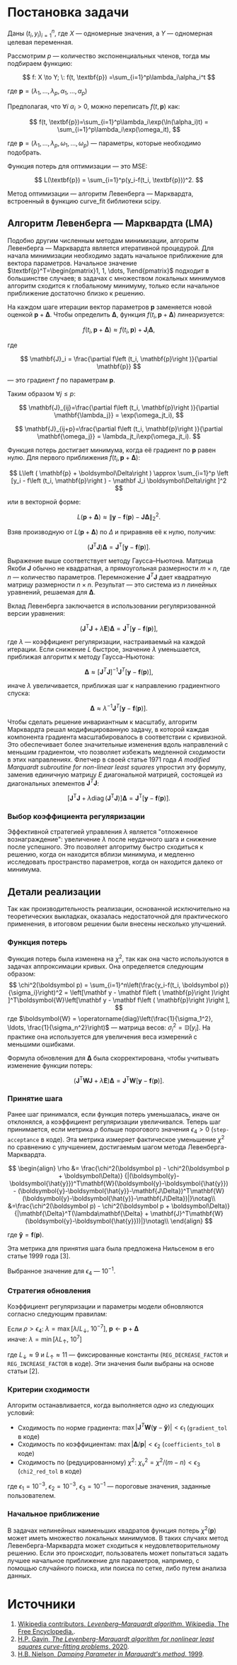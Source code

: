 # Постановка задачи

Даны $(t_i, y_i)_{i=1}^n$, где $X$ — одномерные значения, а $Y$ — одномерная целевая переменная.

Рассмотрим $p$ — количество экспоненциальных членов, тогда мы подбираем функцию:

$$
f: X \to Y; \:
f(t, \textbf{p}) =\sum_{i=1}^p\lambda_i\alpha_i^t
$$

где $\textbf{p} = (\lambda_1, \ldots, \lambda_p, \alpha_1, \ldots, \alpha_p)$

Предполагая, что $\forall i \:\alpha_i > 0$, можно переписать $f(t, \textbf{p})$ как:

$$
f(t, \textbf{p})=\sum_{i=1}^p\lambda_i\exp(\ln(\alpha_i)t) =
\sum_{i=1}^p\lambda_i\exp(\omega_it),
$$

где $\textbf{p} = (\lambda_1, \ldots, \lambda_p, \omega_1, \ldots, \omega_p)$ — параметры, которые необходимо подобрать.

Функция потерь для оптимизации — это MSE:

$$
L(\textbf{p}) = \sum_{i=1}^p(y_i-f(t_i, \textbf{p}))^2.
$$

Метод оптимизации — алгоритм Левенберга — Марквардта, встроенный в функцию curve_fit библиотеки scipy.

## Алгоритм Левенберга — Марквардта (LMA)

Подобно другим численным методам минимизации, алгоритм Левенберга — Марквардта является итеративной процедурой. Для начала минимизации необходимо задать начальное приближение для вектора параметров. Начальное значение $\textbf{p}^T=\begin{pmatrix}1, 1, \dots, 1\end{pmatrix}$ подходит в большинстве случаев; в задачах с множеством локальных минимумов алгоритм сходится к глобальному минимуму, только если начальное приближение достаточно близко к решению.

На каждом шаге итерации вектор параметров $\textbf{p}$ заменяется новой оценкой $\textbf{p} + \mathbf{\Delta}$. Чтобы определить $\mathbf{\Delta}$, функция $f(t_i, \textbf{p} + \mathbf{\Delta})$ линеаризуется:

$$
f(t_i, \textbf{p} + \mathbf{\Delta})\approx f(t_i, \textbf{p})+\mathbf{J}_i\mathbf{\Delta},
$$

где 

$$
\mathbf{J}_i = \frac{\partial f\left (t_i,  \mathbf{p}\right )}{\partial  \mathbf{p}}
$$

— это градиент $f$ по параметрам $\mathbf{p}$.

Таким образом $\forall j\le p:$

$$
\mathbf{J}_{ij}=\frac{\partial f\left (t_i,  \mathbf{p}\right )}{\partial  \mathbf{\lambda_j}} = \exp(\omega_jt_i),
$$

$$
\mathbf{J}_{ij+p}=\frac{\partial f\left (t_i,  \mathbf{p}\right )}{\partial  \mathbf{\omega_j}} = \lambda_jt_i\exp(\omega_jt_i).
$$

Функция потерь достигает минимума, когда её градиент по $\textbf{p}$ равен нулю. Для первого приближения $f\left (t_i,  \mathbf{p} + \boldsymbol\Delta\right )$:

$$
L\left ( \mathbf{p} + \boldsymbol\Delta\right ) \approx \sum_{i=1}^p \left [y_i - f\left (t_i,  \mathbf{p}\right ) - \mathbf J_i \boldsymbol\Delta\right ]^2
$$

или в векторной форме:

$$
L\left ( \mathbf{p} + \boldsymbol\Delta\right ) \approx \|\mathbf y - \mathbf f\left ( \mathbf{p}\right ) - \mathbf J\boldsymbol\Delta\|_2^2.
$$

Взяв производную от $L\left ( \mathbf{p} + \boldsymbol\Delta\right )$ по $\Delta$ и приравняв её к нулю, получим:

$$
\left (\mathbf J^{\mathrm T} \mathbf J\right )\boldsymbol\Delta = \mathbf J^{\mathrm T}\left [\mathbf y - \mathbf f\left ( \mathbf{p}\right )\right ].
$$

Выражение выше соответствует методу Гаусса–Ньютона. Матрица Якоби $\mathbf{J}$ обычно не квадратная, а прямоугольная размерности $m \times n$, где $n$ — количество параметров. Перемножение $\boldsymbol{J}^T\boldsymbol{J}$ дает квадратную матрицу размерности $n \times n$. Результат — это система из $n$ линейных уравнений, решаемая для $\boldsymbol{\Delta}$.

Вклад Левенберга заключается в использовании регуляризованной версии уравнения:

$$
\left (\mathbf J^{\mathrm T} \mathbf J + \lambda\mathbf E\right ) \boldsymbol\Delta = \mathbf J^{\mathrm T}\left [\mathbf y - \mathbf f\left ( \mathbf{p}\right )\right],
$$

где $\lambda$ — коэффициент регуляризации, настраиваемый на каждой итерации. Если снижение $L$ быстрое, значение $\lambda$ уменьшается, приближая алгоритм к методу Гаусса–Ньютона:

$$
\mathbf{\Delta}\approx[\mathbf{J}^T\mathbf{J}]^{-1}\mathbf{J}^{T}[\mathbf y - \mathbf f\left ( \mathbf{p}\right )],
$$

иначе $\lambda$ увеличивается, приближая шаг к направлению градиентного спуска:

$$
\mathbf{\Delta}\approx\lambda^{-1}\mathbf{J}^{T}[\mathbf y - \mathbf f\left ( \mathbf{p}\right )].
$$

Чтобы сделать решение инвариантным к масштабу, алгоритм Марквардта решал модифицированную задачу, в которой каждая компонента градиента масштабировалось в соответствии с кривизной. Это обеспечивает более значительные изменения вдоль направлений с меньшим градиентом, что позволяет избежать медленной сходимости в этих направлениях. Флетчер в своей статье 1971 года *A modified Marquardt subroutine for non-linear least squares* упростил эту формулу, заменив единичную матрицу $E$ диагональной матрицей, состоящей из диагональных элементов $\mathbf{J}^T\mathbf{J}$:

$$
\left [\mathbf J^{\mathrm T} \mathbf J + \lambda \operatorname{diag}\left (\mathbf J^{\mathrm T} \mathbf J\right )\right ] \boldsymbol\Delta = \mathbf J^{\mathrm T}\left [\mathbf y - \mathbf f\left (\boldsymbol p\right )\right ].
$$

### Выбор коэффициента регуляризации

Эффективной стратегией управления $\lambda$ является "отложенное вознаграждение": увеличение $\lambda$ после неудачного шага и снижение после успешного. Это позволяет алгоритму быстро сходиться к решению, когда он находится вблизи минимума, и медленно исследовать пространство параметров, когда он находится далеко от минимума.

## Детали реализации

Так как производительность реализации, основанной исключительно на теоретических выкладках, оказалась недостаточной для практического применения, в итоговом решении были внесены несколько улучшений.

### Функция потерь

Функция потерь была изменена на $\chi^2$, так как она часто используются в задачах аппроксимации кривых. Она определяется следующим образом:
$$
\chi^2(\boldsymbol p) = \sum_{i=1}^n\left(\frac{y_i-f(t_i, \boldsymbol p)}{\sigma_i}\right)^2 = \left[\mathbf y - \mathbf f\left ( \mathbf{p}\right )\right ]^T\boldsymbol{W}\left[\mathbf y - \mathbf f\left ( \mathbf{p}\right )\right ],
$$
где $\boldsymbol{W} = \operatorname{diag}\left(\frac{1}{\sigma_1^2}, \ldots, \frac{1}{\sigma_n^2}\right)$ — матрица весов: $\sigma_i^2=\mathbb{D}[y_i]$. На практике она используется для увеличения веса измерений с меньшими ошибками.

Формула обновления для $\mathbf{\Delta}$ была скорректирована, чтобы учитывать изменение функции потерь:

$$
\left (\mathbf J^{\mathrm T} \boldsymbol{W} \mathbf J + \lambda \mathbf{E} \right ) \boldsymbol\Delta = \mathbf J^{\mathrm T}\boldsymbol{W}\left [\mathbf y - \mathbf f\left ( \boldsymbol p\right )\right ].
$$

### Принятие шага

Ранее шаг принимался, если функция потерь уменьшалась, иначе он отклонялся, а коэффициент регуляризации увеличивался. Теперь шаг принимается, если метрика $\rho$ больше порогового значения $\epsilon_4 > 0$ (`step-acceptance` в коде). Эта метрика измеряет фактическое уменьшение $\chi^2$ по сравнению с улучшением, достигаемым шагом метода Левенберга-Марквардта.

$$
\begin{align}
\rho &= \frac{\chi^2(\boldsymbol p) - \chi^2(\boldsymbol p + \boldsymbol\Delta)}
{|(\boldsymbol{y}-\boldsymbol{\hat{y}})^T\mathbf{W}(\boldsymbol{y}-\boldsymbol{\hat{y}}) - (\boldsymbol{y}-\boldsymbol{\hat{y}}-\mathbf{J\Delta})^T\mathbf{W}(\boldsymbol{y}-\boldsymbol{\hat{y}}-\mathbf{J\Delta})|}\notag\\
&=\frac{\chi^2(\boldsymbol p) - \chi^2(\boldsymbol p + \boldsymbol\Delta)}
{|\mathbf{\Delta}^T(\lambda\mathbf{\Delta} + \mathbf{J}^T\mathbf{W}(\boldsymbol{y}-\boldsymbol{\hat{y}}))|}\notag\\
\end{align}
$$

где $\boldsymbol{\hat{y}} = \mathbf{f}(\boldsymbol{p})$.

Эта метрика для принятия шага была предложена Нильсеном в его статье 1999 года [3].

Выбранное значение для $\epsilon_4$ — $10^{-1}$.

### Стратегия обновления

Коэффициент регуляризации и параметры модели обновляются согласно следующим правилам:

Если $\rho > \epsilon_4$: $\lambda = \max[\lambda/L_\downarrow,\:10^{-7}],\:\mathbf{p} \leftarrow\mathbf{p} + \mathbf{\Delta}$<br>
иначе: $\lambda = \min[\lambda L_\uparrow,\:10^{7}]$

где $L_\downarrow\approx9$ и $L_\uparrow\approx11$ — фиксированные константы (`REG_DECREASE_FACTOR` и `REG_INCREASE_FACTOR` в коде). Эти значения были выбраны на основе статьи [2].

### Критерии сходимости

Алгоритм останавливается, когда выполняется *одно* из следующих условий:

- Сходимость по норме градиента: $\operatorname{max}|\mathbf{J}^T\mathbf{W}(\boldsymbol{y}-\boldsymbol{\hat{y}})| < \epsilon_1$ (`gradient_tol` в коде)
- Сходимость по коэффициентам: $\operatorname{max}|{\mathbf{\Delta}}/\mathbf{p}| < \epsilon_2$ (`coefficients_tol` в коде)
- Сходимость по (редуцированному) $\chi^2$: $\chi^2_{\nu}=\chi^2/(m-n) < \epsilon_3$ (`chi2_red_tol` в коде)

где $\epsilon_1 = 10^{-3}$, $\epsilon_2 = 10^{-3}$, $\epsilon_3 = 10^{-1}$ — пороговые значения, заданные пользователем.

### Начальное приближение

В задачах нелинейных наименьших квадратов функция потерь $\chi^2(\mathbf{p})$ может иметь множество локальных минимумов. В таких случаях метод Левенберга-Марквардта может сходиться к неудовлетворительному решению. Если это происходит, пользователь может попытаться задать лучшее начальное приближение для параметров, например, с помощью случайного поиска, или поиска по сетке, либо путем анализа данных.

# Источники

1. [Wikipedia contributors. *Levenberg–Marquardt algorithm*. Wikipedia, The Free Encyclopedia.](https://en.wikipedia.org/wiki/Levenberg%E2%80%93Marquardt_algorithm).
2. [H.P. Gavin, *The Levenberg-Marquardt algorithm for nonlinear least squares curve-fitting problems*. 2020](https://people.duke.edu/~hpgavin/ce281/lm.pdf).
3. [H.B. Nielson, *Damping Parameter in Marquardt's method*. 1999](https://www2.imm.dtu.dk/documents/ftp/tr99/tr05_99.pdf).
